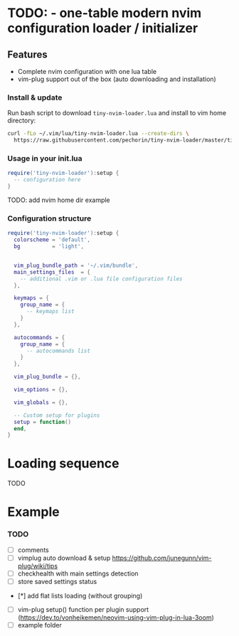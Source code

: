 # TODO: <name> - one-table modern nvim configuration loader / initializer

## Features

- Complete nvim configuration with one lua table
- vim-plug support out of the box (auto downloading and installation)

### Install & update

Run bash script to download `tiny-nvim-loader.lua` and install to vim home directory:

```bash
curl -fLo ~/.vim/lua/tiny-nvim-loader.lua --create-dirs \
  https://raw.githubusercontent.com/pechorin/tiny-nvim-loader/master/tiny-nvim-loader.lua;
```

### Usage in your init.lua

```lua
require('tiny-nvim-loader'):setup {
  -- configuration here
}
```

TODO: add nvim home dir example

### Configuration structure

```lua
require('tiny-nvim-loader'):setup {
  colorscheme = 'default',
  bg          = 'light',


  vim_plug_bundle_path = '~/.vim/bundle',
  main_settings_files  = {
    -- additional .vim or .lua file configuration files
  },

  keymaps = {
    group_name = {
      -- keymaps list
    }
  },

  autocommands = {
    group_name = {
      -- autocommands list
    }
  },

  vim_plug_bundle = {},

  vim_options = {},

  vim_globals = {},

  -- Custom setup for plugins
  setup = function()
  end,
}
```

# Loading sequence

TODO

# Example

### TODO

- [ ] comments
- [ ] vimplug auto download & setup https://github.com/junegunn/vim-plug/wiki/tips
- [ ] checkhealth with main settings detection
- [ ] store saved settings status
- [*] add flat lists loading (without grouping)
- [ ] vim-plug setup() function per plugin support (https://dev.to/vonheikemen/neovim-using-vim-plug-in-lua-3oom)
- [ ] example folder
